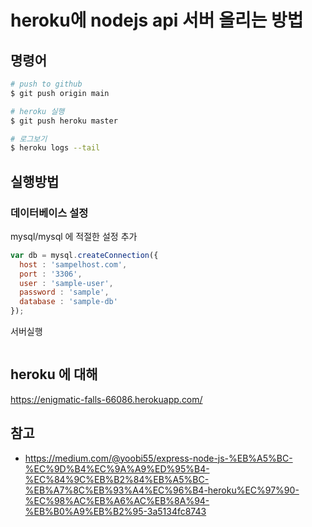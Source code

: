 # heroku에 nodejs api 서버 올리는 방법

## 명령어

```bash
# push to github
$ git push origin main

# heroku 실행
$ git push heroku master

# 로그보기
$ heroku logs --tail
```

## 실행방법

### 데이터베이스 설정

mysql/mysql 에 적절한 설정 추가

```js
var db = mysql.createConnection({
  host : 'sampelhost.com',
  port : '3306',
  user : 'sample-user',
  password : 'sample',
  database : 'sample-db'
});
```

서버실행

```bash

```

## heroku 에 대해

https://enigmatic-falls-66086.herokuapp.com/


## 참고
- https://medium.com/@yoobi55/express-node-js-%EB%A5%BC-%EC%9D%B4%EC%9A%A9%ED%95%B4-%EC%84%9C%EB%B2%84%EB%A5%BC-%EB%A7%8C%EB%93%A4%EC%96%B4-heroku%EC%97%90-%EC%98%AC%EB%A6%AC%EB%8A%94-%EB%B0%A9%EB%B2%95-3a5134fc8743
